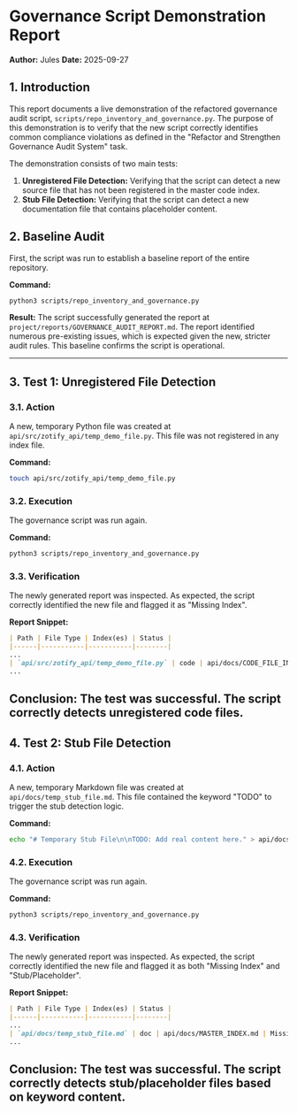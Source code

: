 # Governance Script Demonstration Report

**Author:** Jules
**Date:** 2025-09-27

## 1. Introduction

This report documents a live demonstration of the refactored governance audit script, `scripts/repo_inventory_and_governance.py`. The purpose of this demonstration is to verify that the new script correctly identifies common compliance violations as defined in the "Refactor and Strengthen Governance Audit System" task.

The demonstration consists of two main tests:
1.  **Unregistered File Detection:** Verifying that the script can detect a new source file that has not been registered in the master code index.
2.  **Stub File Detection:** Verifying that the script can detect a new documentation file that contains placeholder content.

## 2. Baseline Audit

First, the script was run to establish a baseline report of the entire repository.

**Command:**
```bash
python3 scripts/repo_inventory_and_governance.py
```

**Result:**
The script successfully generated the report at `project/reports/GOVERNANCE_AUDIT_REPORT.md`. The report identified numerous pre-existing issues, which is expected given the new, stricter audit rules. This baseline confirms the script is operational.

---

## 3. Test 1: Unregistered File Detection

### 3.1. Action

A new, temporary Python file was created at `api/src/zotify_api/temp_demo_file.py`. This file was not registered in any index file.

**Command:**
```bash
touch api/src/zotify_api/temp_demo_file.py
```

### 3.2. Execution

The governance script was run again.

**Command:**
```bash
python3 scripts/repo_inventory_and_governance.py
```

### 3.3. Verification

The newly generated report was inspected. As expected, the script correctly identified the new file and flagged it as "Missing Index".

**Report Snippet:**
```markdown
| Path | File Type | Index(es) | Status |
|------|-----------|-----------|--------|
...
| `api/src/zotify_api/temp_demo_file.py` | code | api/docs/CODE_FILE_INDEX.md | Missing Index |
...
```

**Conclusion:** The test was successful. The script correctly detects unregistered code files.
---

## 4. Test 2: Stub File Detection

### 4.1. Action

A new, temporary Markdown file was created at `api/docs/temp_stub_file.md`. This file contained the keyword "TODO" to trigger the stub detection logic.

**Command:**
```bash
echo "# Temporary Stub File\n\nTODO: Add real content here." > api/docs/temp_stub_file.md
```

### 4.2. Execution

The governance script was run again.

**Command:**
```bash
python3 scripts/repo_inventory_and_governance.py
```

### 4.3. Verification

The newly generated report was inspected. As expected, the script correctly identified the new file and flagged it as both "Missing Index" and "Stub/Placeholder".

**Report Snippet:**
```markdown
| Path | File Type | Index(es) | Status |
|------|-----------|-----------|--------|
...
| `api/docs/temp_stub_file.md` | doc | api/docs/MASTER_INDEX.md | Missing Index, Stub/Placeholder |
...
```

**Conclusion:** The test was successful. The script correctly detects stub/placeholder files based on keyword content.
---